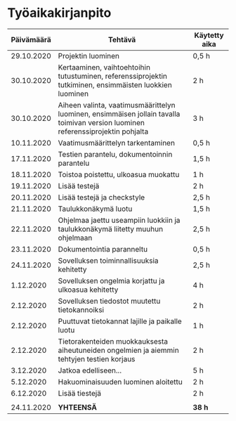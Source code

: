 # Työaikakirjanpito


Päivämäärä | Tehtävä | Käytetty aika
---------- | ------- | -------------
29.10.2020 | Projektin luominen | 0,5 h
30.10.2020 | Kertaaminen, vaihtoehtoihin tutustuminen, referenssiprojektin tutkiminen, ensimmäisten luokkien luominen | 2 h
30.10.2020 | Aiheen valinta, vaatimusmäärittelyn luominen, ensimmäisen jollain tavalla toimivan version luominen referenssiprojektin pohjalta | 3 h
10.11.2020 | Vaatimusmäärittelyn tarkentaminen | 0,5 h
17.11.2020 | Testien parantelu, dokumentoinnin parantelu | 1,5 h
18.11.2020 | Toistoa poistettu, ulkoasua muokattu | 1 h
19.11.2020 | Lisää testejä | 2 h
20.11.2020 | Lisää testejä ja checkstyle | 2,5 h
21.11.2020 | Taulukkonäkymä luotu | 1,5 h
22.11.2020 | Ohjelmaa jaettu useampiin luokkiin ja taulukkonäkymä liitetty muuhun ohjelmaan | 2,5 h
23.11.2020 | Dokumentointia paranneltu | 0,5 h
24.11.2020 | Sovelluksen toiminnallisuuksia kehitetty | 2,5 h
1.12.2020 | Sovelluksen ongelmia korjattu ja ulkoasua kehitetty | 4 h
2.12.2020 | Sovelluksen tiedostot muutettu tietokannoiksi | 2 h
2.12.2020 | Puuttuvat tietokannat lajille ja paikalle luotu | 1 h
2.12.2020 | Tietorakenteiden muokkauksesta aiheutuneiden ongelmien ja aiemmin tehtyjen testien korjaus | 2 h
3.12.2020 | Jatkoa edelliseen... | 5 h
5.12.2020 | Hakuominaisuuden luominen aloitettu | 2 h
6.12.2020 | Lisää tiestejä | 2 h
 | | 
24.11.2020 | **YHTEENSÄ**| **38 h**
